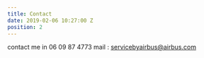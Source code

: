 ```yaml
---
title: Contact
date: 2019-02-06 10:27:00 Z
position: 2
---
```


contact me in 06 09 87 4773
mail : servicebyairbus@airbus.com